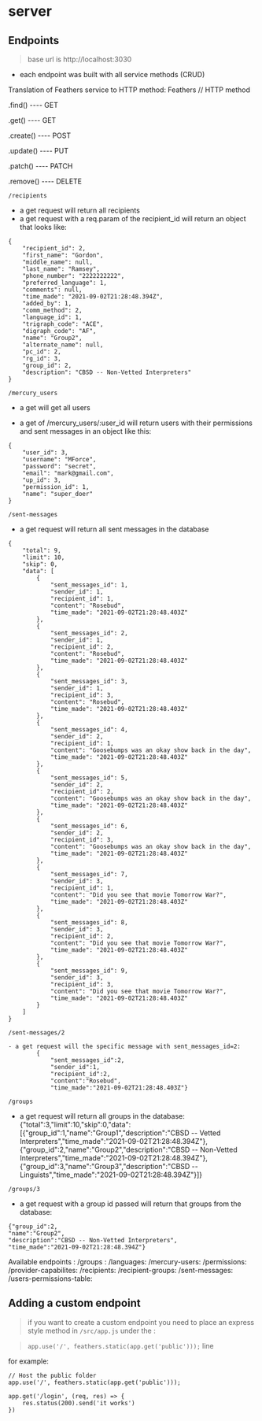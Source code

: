 # server

## Endpoints
>base url is http://localhost:3030

- each endpoint was built with all service methods (CRUD)

Translation of Feathers service to HTTP method: 
Feathers  //  HTTP method

.find()	----	GET	

.get()	----	GET	

.create() ----	POST	

.update() ----	PUT	

.patch() ----	PATCH	

.remove() ----	DELETE	



```/recipients```
- a get request will return all recipients
- a get request with a req.param of the recipient_id will return an object that looks like:

```
{
    "recipient_id": 2,
    "first_name": "Gordon",
    "middle_name": null,
    "last_name": "Ramsey",
    "phone_number": "2222222222",
    "preferred_language": 1,
    "comments": null,
    "time_made": "2021-09-02T21:28:48.394Z",
    "added_by": 1,
    "comm_method": 2,
    "language_id": 1,
    "trigraph_code": "ACE",
    "digraph_code": "AF",
    "name": "Group2",
    "alternate_name": null,
    "pc_id": 2,
    "rg_id": 3,
    "group_id": 2,
    "description": "CBSD -- Non-Vetted Interpreters"
}
```
```/mercury_users```
- a get will get all users

- a get of /mercury_users/:user_id will return users with their permissions and  sent messages in an object like this:

```
{
    "user_id": 3,
    "username": "MForce",
    "password": "secret",
    "email": "mark@gmail.com",
    "up_id": 3,
    "permission_id": 1,
    "name": "super_doer"
}
```

```/sent-messages```
- a get request will return all sent messages in the database
```
{
    "total": 9,
    "limit": 10,
    "skip": 0,
    "data": [
        {
            "sent_messages_id": 1,
            "sender_id": 1,
            "recipient_id": 1,
            "content": "Rosebud",
            "time_made": "2021-09-02T21:28:48.403Z"
        },
        {
            "sent_messages_id": 2,
            "sender_id": 1,
            "recipient_id": 2,
            "content": "Rosebud",
            "time_made": "2021-09-02T21:28:48.403Z"
        },
        {
            "sent_messages_id": 3,
            "sender_id": 1,
            "recipient_id": 3,
            "content": "Rosebud",
            "time_made": "2021-09-02T21:28:48.403Z"
        },
        {
            "sent_messages_id": 4,
            "sender_id": 2,
            "recipient_id": 1,
            "content": "Goosebumps was an okay show back in the day",
            "time_made": "2021-09-02T21:28:48.403Z"
        },
        {
            "sent_messages_id": 5,
            "sender_id": 2,
            "recipient_id": 2,
            "content": "Goosebumps was an okay show back in the day",
            "time_made": "2021-09-02T21:28:48.403Z"
        },
        {
            "sent_messages_id": 6,
            "sender_id": 2,
            "recipient_id": 3,
            "content": "Goosebumps was an okay show back in the day",
            "time_made": "2021-09-02T21:28:48.403Z"
        },
        {
            "sent_messages_id": 7,
            "sender_id": 3,
            "recipient_id": 1,
            "content": "Did you see that movie Tomorrow War?",
            "time_made": "2021-09-02T21:28:48.403Z"
        },
        {
            "sent_messages_id": 8,
            "sender_id": 3,
            "recipient_id": 2,
            "content": "Did you see that movie Tomorrow War?",
            "time_made": "2021-09-02T21:28:48.403Z"
        },
        {
            "sent_messages_id": 9,
            "sender_id": 3,
            "recipient_id": 3,
            "content": "Did you see that movie Tomorrow War?",
            "time_made": "2021-09-02T21:28:48.403Z"
        }
    ]
}
```

```/sent-messages/2```
```
- a get request will the specific message with sent_messages_id=2:
        {   
            "sent_messages_id":2,
            "sender_id":1,
            "recipient_id":2,
            "content":"Rosebud",
            "time_made":"2021-09-02T21:28:48.403Z"}

```
```/groups```
- a get request will return all groups in the database:
{"total":3,"limit":10,"skip":0,"data":[{"group_id":1,"name":"Group1","description":"CBSD -- Vetted Interpreters","time_made":"2021-09-02T21:28:48.394Z"},{"group_id":2,"name":"Group2","description":"CBSD -- Non-Vetted Interpreters","time_made":"2021-09-02T21:28:48.394Z"},{"group_id":3,"name":"Group3","description":"CBSD -- Linguists","time_made":"2021-09-02T21:28:48.394Z"}]}

```/groups/3```
- a get request with a group id passed will return that groups from the database:
```
{"group_id":2,
"name":"Group2",
"description":"CBSD -- Non-Vetted Interpreters",
"time_made":"2021-09-02T21:28:48.394Z"}
```


Available endpoints : 
    /groups : 
    /languages: 
    /mercury-users:
    /permissions:
    /provider-capabilites:
    /recipients:
    /recipient-groups:
    /sent-messages:
    /users-permissions-table: 

## Adding a custom endpoint

>if you want to create a custom endpoint you need to place an express style method in ```/src/app.js``` under the :

>```app.use('/', feathers.static(app.get('public')));``` line

for example:
```
// Host the public folder
app.use('/', feathers.static(app.get('public')));

app.get('/login', (req, res) => {
    res.status(200).send('it works')
})
```